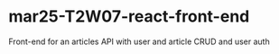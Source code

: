 # mar25-T2W07-react-front-end
Front-end for an articles API with user and article CRUD and user auth
